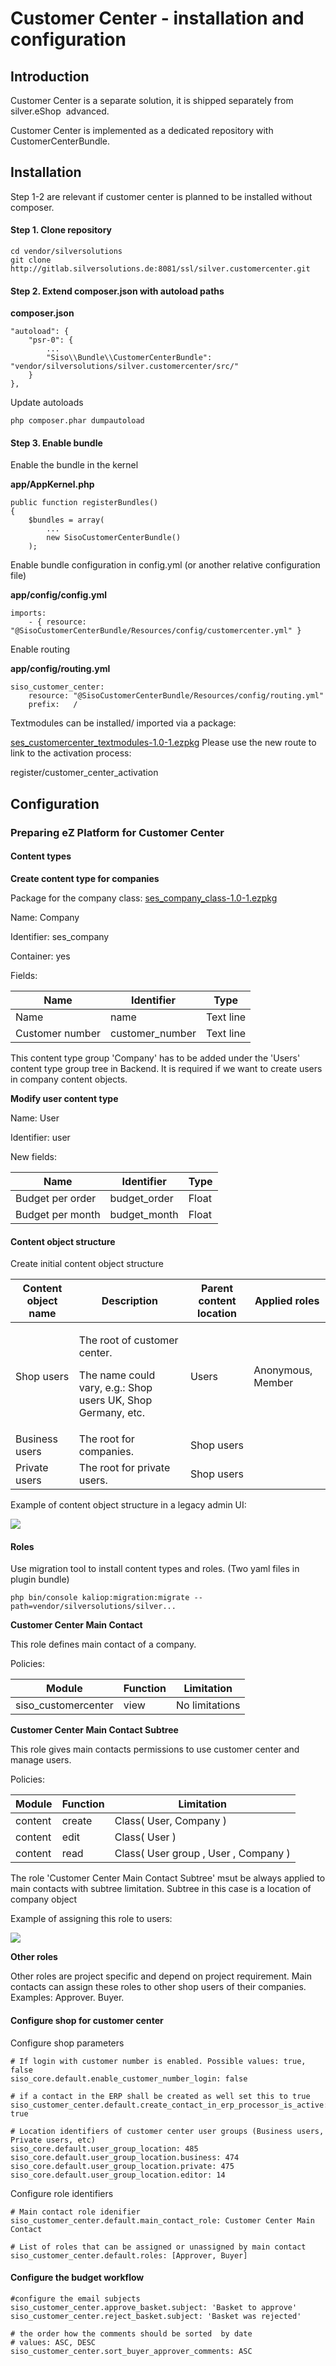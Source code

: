 # Customer Center - installation and configuration 

## Introduction

Customer Center is a separate solution, it is shipped separately from silver.eShop  advanced.

Customer Center is implemented as a dedicated repository with CustomerCenterBundle.

## Installation
Step 1-2 are relevant if customer center is planned to be installed without composer.
#### Step 1. Clone repository

``` 
cd vendor/silversolutions
git clone http://gitlab.silversolutions.de:8081/ssl/silver.customercenter.git 
```

#### Step 2. Extend composer.json with autoload paths

**composer.json**

``` 
"autoload": {
    "psr-0": {
        ...
        "Siso\\Bundle\\CustomerCenterBundle": "vendor/silversolutions/silver.customercenter/src/"
    }
},
```

Update autoloads

``` 
php composer.phar dumpautoload
```
#### Step 3. Enable bundle

Enable the bundle in the kernel

**app/AppKernel.php**

``` 
public function registerBundles()
{
    $bundles = array(
        ...
        new SisoCustomerCenterBundle()
    );
```

Enable bundle configuration in config.yml (or another relative configuration file)

**app/config/config.yml**

``` 
imports:
    - { resource: "@SisoCustomerCenterBundle/Resources/config/customercenter.yml" }
```

Enable routing

**app/config/routing.yml**

``` 
siso_customer_center:
    resource: "@SisoCustomerCenterBundle/Resources/config/routing.yml"
    prefix:   / 
```

Textmodules can be installed/ imported via a package:

[ses\_customercenter\_textmodules-1.0-1.ezpkg](attachments/29819309/29829819.ezpkg)
Please use the new route to link to the activation process:

register/customer\_center\_activation

## Configuration

### Preparing eZ Platform for Customer Center

#### Content types

**Create content type for companies**

Package for the company class: [ses\_company\_class-1.0-1.ezpkg](attachments/29819309/29829818.ezpkg)

Name: Company

Identifier: ses\_company

Container: yes

Fields:

| Name            | Identifier       | Type      |
| --------------- | ---------------- | --------- |
| Name            | name             | Text line |
| Customer number | customer\_number | Text line |

This content type group 'Company' has to be added under the 'Users' content type group tree in Backend. It is required if we want to create users in company content objects.

**Modify user content type**

Name: User

Identifier: user

New fields:

| Name             | Identifier    | Type  |
| ---------------- | ------------- | ----- |
| Budget per order | budget\_order | Float |
| Budget per month | budget\_month | Float |

#### Content object structure

Create initial content object structure

<table>
<thead>
<tr class="header">
<th>Content object name</th>
<th>Description</th>
<th>Parent content location</th>
<th>Applied roles</th>
</tr>
</thead>
<tbody>
<tr class="odd">
<td>Shop users</td>
<td><p>The root of customer center.</p>
<p>The name could vary, e.g.: Shop users UK, Shop Germany, etc.</p></td>
<td>Users</td>
<td>Anonymous, Member</td>
</tr>
<tr class="even">
<td>Business users</td>
<td>The root for companies.</td>
<td>Shop users</td>
<td><br />
</td>
</tr>
<tr class="odd">
<td>Private users</td>
<td>The root for private users.</td>
<td>Shop users</td>
<td><br />
</td>
</tr>
</tbody>
</table>

Example of content object structure in a legacy admin UI:

![](../img/customer_center_installation_1.png)

#### Roles

Use migration tool to install content types and roles. (Two yaml files in plugin bundle)

`php bin/console kaliop:migration:migrate --path=vendor/silversolutions/silver...`

**Customer Center Main Contact**

This role defines main contact of a company.

Policies:

| Module               | Function | Limitation     |
| -------------------- | -------- | -------------- |
| siso\_customercenter | view     | No limitations |

**Customer Center Main Contact Subtree**

This role gives main contacts permissions to use customer center and manage users.

Policies:

| Module  | Function | Limitation                           |
| ------- | -------- | ------------------------------------ |
| content | create   | Class( User, Company )               |
| content | edit     | Class( User )                        |
| content | read     | Class( User group , User , Company ) |

The role 'Customer Center Main Contact Subtree' msut be always applied to main contacts with subtree limitation. Subtree in this case is a location of company object

Example of assigning this role to users:

![](../img/customer_center_installation_2.png)

**Other roles**

Other roles are project specific and depend on project requirement. Main contacts can assign these roles to other shop users of their companies. Examples: Approver. Buyer.

#### Configure shop for customer center

Configure shop parameters

``` 
# If login with customer number is enabled. Possible values: true, false
siso_core.default.enable_customer_number_login: false
 
# if a contact in the ERP shall be created as well set this to true
siso_customer_center.default.create_contact_in_erp_processor_is_active: true

# Location identifiers of customer center user groups (Business users, Private users, etc)
siso_core.default.user_group_location: 485
siso_core.default.user_group_location.business: 474
siso_core.default.user_group_location.private: 475
siso_core.default.user_group_location.editor: 14
```

Configure role identifiers

``` 
# Main contact role idenifier
siso_customer_center.default.main_contact_role: Customer Center Main Contact

# List of roles that can be assigned or unassigned by main contact
siso_customer_center.default.roles: [Approver, Buyer]
```

#### Configure the budget workflow

``` 
#configure the email subjects
siso_customer_center.approve_basket.subject: 'Basket to approve'
siso_customer_center.reject_basket.subject: 'Basket was rejected'

# the order how the comments should be sorted  by date
# values: ASC, DESC
siso_customer_center.sort_buyer_approver_comments: ASC
```

